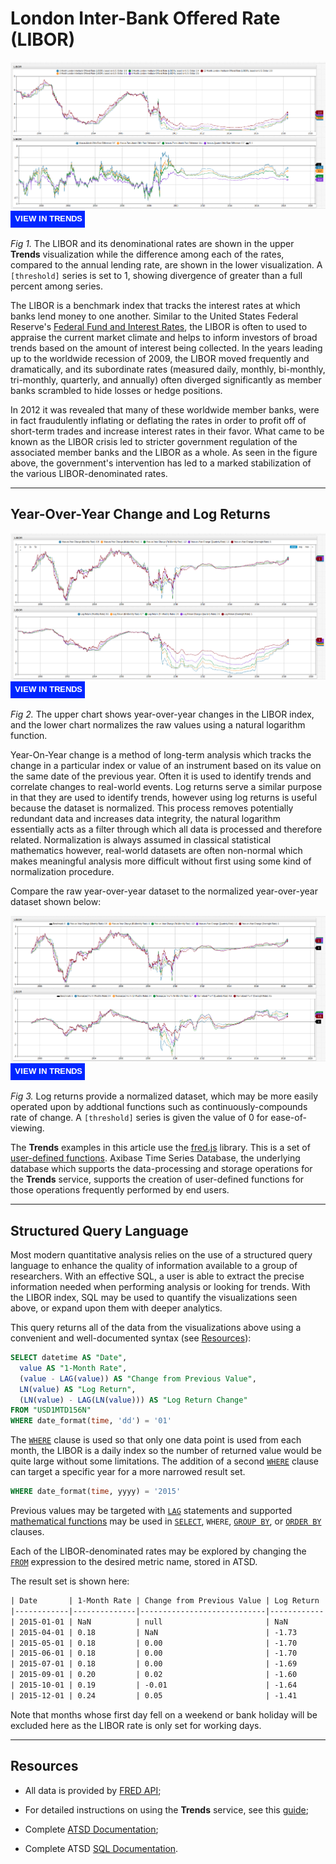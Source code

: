 # London Inter-Bank Offered Rate (LIBOR)

![](./images/libor-title.png)
[![](./images/button-new.png)](https://trends.axibase.com/8f97e6db#fullscreen)

*Fig 1.* The LIBOR and its denominational rates are shown in the upper **Trends** visualization while the difference among each of the rates, compared to the annual lending rate, are shown in the lower visualization. A `[threshold]` series is set to 1, showing divergence of greater than a full percent among series.

The LIBOR is a benchmark index that tracks the interest rates at which banks lend money to one another. Similar to the United States Federal Reserve's [Federal Fund and Interest Rates](../../research/analysis/fed-fund-interest/README.md), the LIBOR is often to used to appraise the current market climate and helps to inform investors of broad trends based on the amount of interest being collected. In the years leading up to the worldwide recession of 2009, the LIBOR moved frequently and dramatically, and its subordinate rates (measured daily, monthly, bi-monthly, tri-monthly, quarterly, and annually) often diverged significantly as member banks scrambled to hide losses or hedge positions.

In 2012 it was revealed that many of these worldwide member banks, were in fact fraudulently inflating or deflating the rates in order to profit off of short-term trades and increase interest rates in their favor. What came to be known as the LIBOR crisis led to stricter government regulation of the associated member banks and the LIBOR as a whole. As seen in the figure above, the government's intervention has led to a marked stabilization of the various LIBOR-denominated rates.

---

## Year-Over-Year Change and Log Returns

![](./images/yoy-log.png)
[![](./images/button-new.png)](https://trends.axibase.com/ea89aea3#fullscreen)

*Fig 2.* The upper chart shows year-over-year changes in the LIBOR index, and the lower chart normalizes the raw values using a natural logarithm function.

Year-On-Year change is a method of long-term analysis which tracks the change in a particular index or value of an instrument based on its value on the same date of the previous year. Often it is used to identify trends and correlate changes to real-world events. Log returns serve a similar purpose in that they are used to identify trends, however using log returns is useful because the dataset is normalized. This process removes potentially redundant data and increases data integrity, the natural logarithm essentially acts as a filter through which all data is processed and therefore related. Normalization is always assumed in classical statistical mathematics however, real-world datasets are often non-normal which makes meaningful analysis more difficult without first using some kind of normalization procedure.

Compare the raw year-over-year dataset to the normalized year-over-year dataset shown below:

![](./images/yoy-yoyn.png)
[![](./images/button-new.png)](https://trends.axibase.com/a400eabf#fullscreen)

*Fig 3.* Log returns provide a normalized dataset, which may be more easily operated upon by addtional functions such as continuously-compounds rate of change. A `[threshold]` series is given the value of 0 for ease-of-viewing.

The **Trends** examples in this article use the [fred.js](../../integrations/shared/trends.md#fred-library) library. This is a set of [user-defined functions](../../integrations/shared/trends.md#user-defined-functions). Axibase Time Series Database, the underlying database which supports the data-processing and storage operations for the **Trends** service, supports the creation of user-defined functions for those operations frequently performed by end users.

---

## Structured Query Language

Most modern quantitative analysis relies on the use of a structured query language to enhance the quality of information available to a group of researchers. With an effective SQL, a user is able to extract the precise information needed when performing analysis or looking for trends. With the LIBOR index, SQL may be used to quantify the visualizations seen above, or expand upon them with deeper analytics.

This query returns all of the data from the visualizations above using a convenient and well-documented syntax (see [Resources](#resources)):

```sql
SELECT datetime AS "Date",
  value AS "1-Month Rate",
  (value - LAG(value)) AS "Change from Previous Value",
  LN(value) AS "Log Return",
  (LN(value) - LAG(LN(value))) AS "Log Return Change"
FROM "USD1MTD156N"
WHERE date_format(time, 'dd') = '01'
```

The [`WHERE`](https://axibase.com/docs/atsd/sql/#where-clause) clause is used so that only one data point is used from each month, the LIBOR is a daily index so the number of returned value would be quite large without some limitations. The addition of a second [`WHERE`](https://axibase.com/docs/atsd/sql/#where-clause) clause can target a specific year for a more narrowed result set.

```sql
WHERE date_format(time, yyyy) = '2015'
```

Previous values may be targeted with [`LAG`](https://axibase.com/docs/atsd/sql/#lag) statements and supported [mathematical functions](https://axibase.com/docs/atsd/sql/#mathematical-functions) may be used in [`SELECT`](https://axibase.com/docs/atsd/sql/#select-expression), `WHERE`, [`GROUP BY`](https://axibase.com/docs/atsd/sql/#group-by-columns), or [`ORDER BY`](https://axibase.com/docs/atsd/sql/#ordering) clauses.

Each of the LIBOR-denominated rates may be explored by changing the [`FROM`](https://axibase.com/docs/atsd/sql/#select-expression) expression to the desired metric name, stored in ATSD.

The result set is shown here:

```txt
| Date       | 1-Month Rate | Change from Previous Value | Log Return | Log Return Change |
|------------|--------------|----------------------------|------------|-------------------|
| 2015-01-01 | NaN          | null                       | NaN        | null              |
| 2015-04-01 | 0.18         | NaN                        | -1.73      | NaN               |
| 2015-05-01 | 0.18         | 0.00                       | -1.70      | 0.03              |
| 2015-06-01 | 0.18         | 0.00                       | -1.70      | 0.00              |
| 2015-07-01 | 0.18         | 0.00                       | -1.69      | 0.01              |
| 2015-09-01 | 0.20         | 0.02                       | -1.60      | 0.08              |
| 2015-10-01 | 0.19         | -0.01                      | -1.64      | -0.04             |
| 2015-12-01 | 0.24         | 0.05                       | -1.41      | 0.23              |
```

Note that months whose first day fell on a weekend or bank holiday will be excluded here as the LIBOR rate is only set for working days.

---

## Resources

* All data is provided by [FRED API](https://fred.stlouisfed.org/);

* For detailed instructions on using the **Trends** service, see this [guide](../../integrations/shared/trends.md#using-trends);

* Complete [ATSD Documentation](https://axibase.com/docs/atsd/);

* Complete ATSD [SQL Documentation](https://axibase.com/docs/atsd/sql/).
